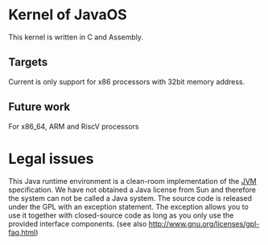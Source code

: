 # Kernel of JavaOS
This kernel is written in C and Assembly.

## Targets
Current is only support for x86 processors with 32bit memory address.

## Future work
For x86_64, ARM and RiscV processors

# Legal issues
This Java runtime environment is a clean-room implementation of the [JVM](https://en.wikipedia.org/wiki/Java_virtual_machine) specification. We have not obtained a Java license from Sun and therefore the system can not be called a Java system.
The source code is released under the GPL with an exception statement. The exception allows you to use it together with closed-source code as long as you only use the provided interface components. (see also http://www.gnu.org/licenses/gpl-faq.html)

